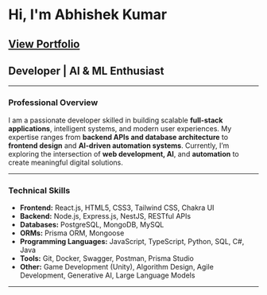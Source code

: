 # Hi, I'm Abhishek Kumar 
## [View Portfolio](https://abhi13.vercel.app/)

## Developer | AI & ML Enthusiast 

---

###  Professional Overview

I am a passionate developer skilled in building scalable **full-stack applications**, intelligent systems, and modern user experiences. My expertise ranges from **backend APIs and database architecture** to **frontend design** and **AI-driven automation systems**. Currently, I’m exploring the intersection of **web development, AI**, and **automation** to create meaningful digital solutions.

---

###  Technical Skills

- **Frontend:** React.js, HTML5, CSS3, Tailwind CSS, Chakra UI  
- **Backend:** Node.js, Express.js, NestJS, RESTful APIs  
- **Databases:** PostgreSQL, MongoDB, MySQL  
- **ORMs:** Prisma ORM, Mongoose  
- **Programming Languages:** JavaScript, TypeScript, Python, SQL, C#, Java  
- **Tools:** Git, Docker, Swagger, Postman, Prisma Studio    
- **Other:** Game Development (Unity), Algorithm Design, Agile Development, Generative AI, Large Language Models  

---


